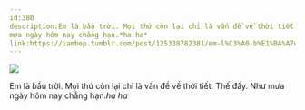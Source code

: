 ```yaml
---
id:380
description:Em là bầu trời. Mọi thứ còn lại chỉ là vấn đề về thời tiết. Thế đấy. Như
mưa ngày hôm nay chẳng hạn.*ha ha*
link:https://iambep.tumblr.com/post/125338782381/em-l%C3%A0-b%E1%BA%A7u-tr%E1%BB%9Di-m%E1%BB%8Di-th%E1%BB%A9-c%C3%B2n-l%E1%BA%A1i-ch%E1%BB%89-l%C3%A0-v%E1%BA%A5n-%C4%91%E1%BB%81-v%E1%BB%81
---
```


![](https://64.media.tumblr.com/09e9326b3f15e74e621b94baf76c62d4/tumblr_ns8zz0Uzdh1u3a9rjo1_540.jpg)

Em là bầu trời. Mọi thứ còn lại chỉ là vấn đề về thời tiết. Thế đấy. Như
mưa ngày hôm nay chẳng hạn.*ha ha*
